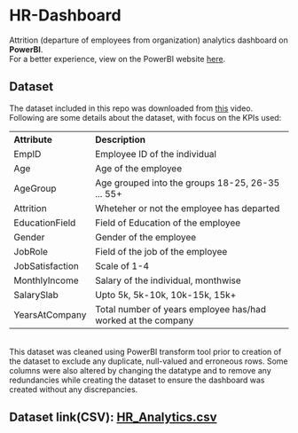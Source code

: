 # HR-Dashboard
Attrition (departure of employees from organization) analytics dashboard on <b>PowerBI</b>. <br>
For a better experience, view on the PowerBI website <a href="https://app.powerbi.com/groups/me/reports/88062cb4-041f-49a3-9d3a-5a10b3bb9384/ReportSection?experience=power-bi">here</a>.

## Dataset
The dataset included in this repo was downloaded from <a href='https://www.youtube.com/watch?v=j4xlVLgsmNQ'>this</a> video. <br>
Following are some details about the dataset, with focus on the KPIs used:
<table>
  <tr>
    <th align="left">
      <b>Attribute
    </th>
    <th align="left">
      <b>Description
    </th>
  </tr>
  <tr>
    <td>
      EmpID
    </td>
    <td>
      Employee ID of the individual
    </td>
  </tr>
  <tr>
    <td>
      Age
    </td>
    <td>
      Age of the employee
    </td>
  </tr>
  <tr>
    <td>
      AgeGroup
    </td>
    <td>
      Age grouped into the groups 18-25, 26-35 ... 55+
    </td>
  </tr>
  <tr>
    <td>
      Attrition
    </td>
    <td>
      Wheteher or not the employee has departed
    </td>
  </tr>
  <tr>
    <td>
      EducationField
    </td>
    <td>
      Field of Education of the employee
    </td>
  </tr>
  <tr>
    <td>
      Gender
    </td>
    <td>
      Gender of the employee
    </td>
  </tr>
  <tr>
    <td>
      JobRole
    </td>
    <td>
      Field of the job of the employee
    </td>
  </tr>
  <tr>
    <td>
      JobSatisfaction
    </td>
    <td>
      Scale of 1-4
    </td>
  </tr>
  <tr>
    <td>
      MonthlyIncome
    </td>
    <td>
      Salary of the individual, monthwise
    </td>
  </tr>
  <tr>
    <td>
      SalarySlab
    </td>
    <td>
      Upto 5k, 5k-10k, 10k-15k, 15k+
    </td>
  </tr>
  <tr>
    <td>
      YearsAtCompany
    </td>
    <td>
      Total number of years employee has/had worked at the company
    </td>
  </tr>
</table>
<br>
This dataset was cleaned using PowerBI transform tool prior to creation of the dataset to exclude any duplicate, null-valued and erroneous rows. Some columns were also altered by changing the datatype and to remove any redundancies while creating the dataset to ensure the dashboard was created without any discrepancies.
<br>
<h2>Dataset link(CSV): <a href="https://drive.google.com/file/d/17I_OcgqQKdyZmViYDaDFtN_QlFCfREDf/view?usp=drive_link">HR_Analytics.csv</a></h2>
